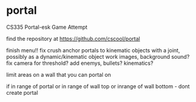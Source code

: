 portal
======

CS335 Portal-esk Game Attempt

find the repository at https://github.com/cscool/portal

finish menu!!
fix crush
anchor portals to kinematic objects with a joint, possibly as a dynamic/kinematic object
work images, background
sound?
fix camera for threshold?
add enemys, bullets? kinematics?

limit areas on a wall that you can portal on

if in range of portal or in range of wall top or inrange of wall bottom - dont create portal

